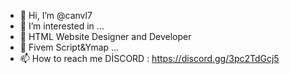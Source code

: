 - 👋 Hi, I’m @canvl7
- 👀 I’m interested in ...
- 🌱 HTML Website Designer and Developer
- 💞️ Fivem Script&Ymap ...
- 📫 How to reach me DİSCORD : https://discord.gg/3pc2TdGcj5

<!---
canvl7/canvl7 is a ✨ special ✨ repository because its `README.md` (this file) appears on your GitHub profile.
You can click the Preview link to take a look at your changes.
--->
